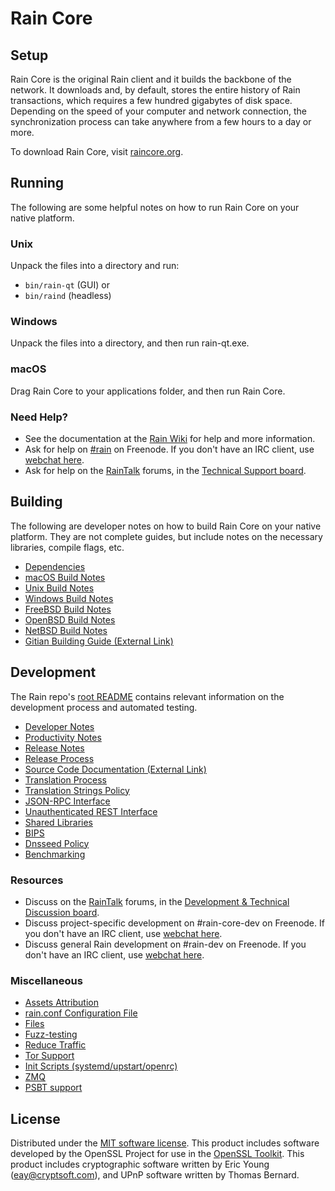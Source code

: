 Rain Core
=============

Setup
---------------------
Rain Core is the original Rain client and it builds the backbone of the network. It downloads and, by default, stores the entire history of Rain transactions, which requires a few hundred gigabytes of disk space. Depending on the speed of your computer and network connection, the synchronization process can take anywhere from a few hours to a day or more.

To download Rain Core, visit [raincore.org](https://raincore.org/en/download/).

Running
---------------------
The following are some helpful notes on how to run Rain Core on your native platform.

### Unix

Unpack the files into a directory and run:

- `bin/rain-qt` (GUI) or
- `bin/raind` (headless)

### Windows

Unpack the files into a directory, and then run rain-qt.exe.

### macOS

Drag Rain Core to your applications folder, and then run Rain Core.

### Need Help?

* See the documentation at the [Rain Wiki](https://en.rain.it/wiki/Main_Page)
for help and more information.
* Ask for help on [#rain](http://webchat.freenode.net?channels=rain) on Freenode. If you don't have an IRC client, use [webchat here](http://webchat.freenode.net?channels=rain).
* Ask for help on the [RainTalk](https://raintalk.org/) forums, in the [Technical Support board](https://raintalk.org/index.php?board=4.0).

Building
---------------------
The following are developer notes on how to build Rain Core on your native platform. They are not complete guides, but include notes on the necessary libraries, compile flags, etc.

- [Dependencies](dependencies.md)
- [macOS Build Notes](build-osx.md)
- [Unix Build Notes](build-unix.md)
- [Windows Build Notes](build-windows.md)
- [FreeBSD Build Notes](build-freebsd.md)
- [OpenBSD Build Notes](build-openbsd.md)
- [NetBSD Build Notes](build-netbsd.md)
- [Gitian Building Guide (External Link)](https://github.com/rain-core/docs/blob/master/gitian-building.md)

Development
---------------------
The Rain repo's [root README](/README.md) contains relevant information on the development process and automated testing.

- [Developer Notes](developer-notes.md)
- [Productivity Notes](productivity.md)
- [Release Notes](release-notes.md)
- [Release Process](release-process.md)
- [Source Code Documentation (External Link)](https://dev.visucore.com/rain/doxygen/)
- [Translation Process](translation_process.md)
- [Translation Strings Policy](translation_strings_policy.md)
- [JSON-RPC Interface](JSON-RPC-interface.md)
- [Unauthenticated REST Interface](REST-interface.md)
- [Shared Libraries](shared-libraries.md)
- [BIPS](bips.md)
- [Dnsseed Policy](dnsseed-policy.md)
- [Benchmarking](benchmarking.md)

### Resources
* Discuss on the [RainTalk](https://raintalk.org/) forums, in the [Development & Technical Discussion board](https://raintalk.org/index.php?board=6.0).
* Discuss project-specific development on #rain-core-dev on Freenode. If you don't have an IRC client, use [webchat here](http://webchat.freenode.net/?channels=rain-core-dev).
* Discuss general Rain development on #rain-dev on Freenode. If you don't have an IRC client, use [webchat here](http://webchat.freenode.net/?channels=rain-dev).

### Miscellaneous
- [Assets Attribution](assets-attribution.md)
- [rain.conf Configuration File](rain-conf.md)
- [Files](files.md)
- [Fuzz-testing](fuzzing.md)
- [Reduce Traffic](reduce-traffic.md)
- [Tor Support](tor.md)
- [Init Scripts (systemd/upstart/openrc)](init.md)
- [ZMQ](zmq.md)
- [PSBT support](psbt.md)

License
---------------------
Distributed under the [MIT software license](/COPYING).
This product includes software developed by the OpenSSL Project for use in the [OpenSSL Toolkit](https://www.openssl.org/). This product includes
cryptographic software written by Eric Young ([eay@cryptsoft.com](mailto:eay@cryptsoft.com)), and UPnP software written by Thomas Bernard.
